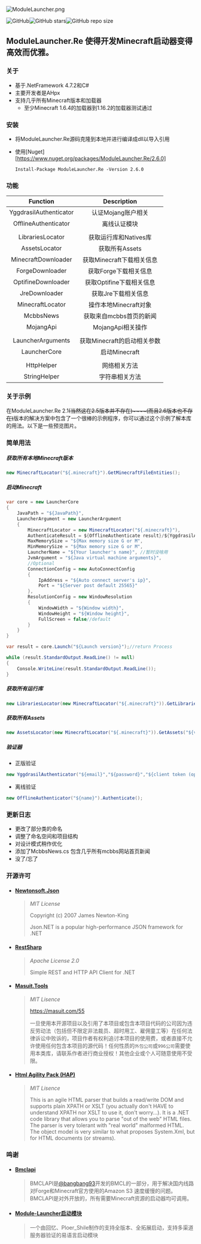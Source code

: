 ![ModuleLauncher.png](https://i.loli.net/2020/10/15/Pv5sotRSDkIGOwT.png)

![GitHub](https://img.shields.io/github/license/AHpxChina/ModuleLauncher.RE?logo=github&style=for-the-badge)![GitHub stars](https://img.shields.io/github/stars/AHpxChina/ModuleLauncher.RE?logo=github&style=for-the-badge)![GitHub repo size](https://img.shields.io/github/repo-size/AHpxChina/ModuleLauncher.RE?logo=github&style=for-the-badge)

ModuleLauncher.Re 使得开发Minecraft启动器变得高效而优雅。
---
### 关于

+ 基于.NetFramework 4.7.2和C#
+ 主要开发者是AHpx
+ 支持几乎所有Minecraft版本和加载器
  + 至少Minecraft 1.6.4的加载器到1.16.2的加载器测试通过

### 安装

+ 将ModuleLauncher.Re源码克隆到本地并进行编译成dll以导入引用

+ 使用[Nuget][https://www.nuget.org/packages/ModuleLauncher.Re/2.6.0]

  ```
  Install-Package ModuleLauncher.Re -Version 2.6.0
  ```

### 功能

|        Function        |         Description         |
| :--------------------: | :-------------------------: |
| YggdrasilAuthenticator |     认证Mojang账户相关      |
|  OfflineAuthenticator  |        离线认证模块         |
|                        |                             |
|    LibrariesLocator    |    获取运行库和Natives库    |
|     AssetsLocator      |       获取所有Assets        |
|  MinecraftDownloader   |  获取Minecraft下载相关信息  |
|    ForgeDownloader     |    获取Forge下载相关信息    |
|   OptifineDownloader   |  获取Optifine下载相关信息   |
|     JreDownloader      |     获取Jre下载相关信息     |
|    MinecraftLocator    |    操作本地Minecraft对象    |
|       McbbsNews        |   获取来自mcbbs首页的新闻   |
|       MojangApi        |      MojangApi相关操作      |
|                        |                             |
|   LauncherArguments    | 获取Minecraft的启动相关参数 |
|      LauncherCore      |        启动Minecraft        |
|                        |                             |
|       HttpHelper       |        网络相关方法         |
|      StringHelper      |       字符串相关方法        |

### 关于示例

在ModuleLauncher.Re 2.1~~(当然这在2.5版本并不存在)~~~~(而且2.6版本也不存在)~~版本的解决方案中包含了一个很棒的示例程序，你可以通过这个示例了解本库的用法。以下是一些预览图片。

### 简单用法

##### 获取所有本地Minecraft版本

```c#
new MinecraftLocator("${.minecraft}").GetMinecraftFileEntities();
```

##### 启动Minecraft

```c#
var core = new LauncherCore
{
	JavaPath = "${JavaPath}",
	LauncherArgument = new LauncherArgument
	{
		MinecraftLocator = new MinecraftLocator("${.minecraft}"),
		AuthenticateResult = ${OfflineAuthenticate result}/${YggdrasilAuthenticate result},
		MaxMemorySize = "${Max memory size G or M",
		MinMemorySize = "${Max memory size G or M",
		LauncherName = "${Your launcher's name}", //暂时没啥用
		JvmArgument = "${Java virtual machine arguments}",
		//Optional
		ConnectionConfig = new AutoConnectConfig
		{
		    IpAddress = "${Auto connect server's ip}",
		    Port = "${Server post default 25565}"
		},
		ResolutionConfig = new WindowResolution
		{
		    WindowWidth = "${Window width}",
		    WindowHeight = "${Window height}",
		    FullScreen = false//default
		}
	}
}

var result = core.Launch("${Launch version}");//return Process

while (result.StandardOutput.ReadLine() != null)
{
	Console.WriteLine(result.StandardOutput.ReadLine());
}
```

##### 获取所有运行库

```c#
new LibrariesLocator(new MinecraftLocator("${.minecraft}")).GetLibraries("${version name}");
```

##### 获取所有Assets

```c#
new AssetsLocator(new MinecraftLocator("${.minecraft}")).GetAssets("${version name}");
```

##### 验证器

+ 正版验证

```c#
new YggdrasilAuthenticator("${email}","${password}","${client token (optional)").Authenticate();
```

+ 离线验证

```c#
new OfflineAuthenticator("${name}").Authenticate();
```

### 更新日志

+ 更改了部分类的命名
+ 调整了命名空间和项目结构
+ 对设计模式稍作优化
+ 添加了McbbsNews.cs 包含几乎所有mcbbs网站首页新闻
+ 没了/忘了

### 开源许可

+ #### [ Newtonsoft.Json](https://github.com/JamesNK/Newtonsoft.Json)

  > *MIT License*
  >
  > Copyright (c) 2007 James Newton-King
  >
  > Json.NET is a popular high-performance JSON framework for .NET

+ #### [RestSharp](https://github.com/restsharp/RestSharp)

  > *Apache License 2.0*
  >
  > Simple REST and HTTP API Client for .NET

+ #### [Masuit.Tools](https://github.com/ldqk/Masuit.Tools)

  > *MIT Lisence*
  >
  > https://masuit.com/55
  >
  > 一旦使用本开源项目以及引用了本项目或包含本项目代码的公司因为违反劳动法（包括但不限定非法裁员、超时用工、雇佣童工等）在任何法律诉讼中败诉的，项目作者有权利追讨本项目的使用费，或者直接不允许使用任何包含本项目的源代码！任何性质的`外包公司`或`996公司`需要使用本类库，请联系作者进行商业授权！其他企业或个人可随意使用不受限。
  
+ #### [Html Agility Pack (HAP)](https://github.com/zzzprojects/html-agility-pack)

  > *MIT Lisence*
  >
  > This is an agile HTML parser that builds a read/write DOM and supports plain XPATH or XSLT (you actually don't HAVE to understand XPATH nor XSLT to use it, don't worry...). It is a .NET code library that allows you to parse "out of the web" HTML files. The parser is very tolerant with "real world" malformed HTML. The object model is very similar to what proposes System.Xml, but for HTML documents (or streams).

### 鸣谢

+ #### [Bmclapi](https://bmclapidoc.bangbang93.com/)

  > BMCLAPI是[@bangbang93](http://weibo.com/bangbang93)开发的BMCL的一部分，用于解决国内线路对Forge和Minecraft官方使用的Amazon S3 速度缓慢的问题。BMCLAPI是对外开放的，所有需要Minecraft资源的启动器均可调用。
  
+ #### [Module-Launcher启动模块](https://www.mcbbs.net/thread-815868-1-1.html)

  > 一个由回忆、Ploer_Shile制作的支持全版本、全拓展启动，支持多渠道服务器验证的易语言启动模块
